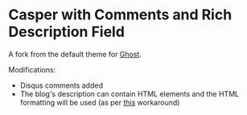 # Casper with Comments and Rich Description Field

A fork from the default theme for [Ghost](http://github.com/tryghost/ghost/).

Modifications:
- Disqus comments added
- The blog's description can contain HTML elements and the HTML formatting will be used (as per [this](https://github.com/TryGhost/Ghost/issues/1517) workaround)
